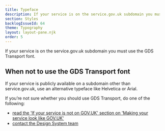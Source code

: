 ```yaml
---
title: Typeface
description: If your service is on the service.gov.uk subdomain you must use the GDS Transport font
section: Styles
backlogIssueId: 64
theme: Typography
layout: layout-pane.njk
order: 5
---
```


If your service is on the service.gov.uk subdomain you must use the GDS Transport font.

## When not to use the GDS Transport font

If your service is publicly available on a subdomain other than service.gov.uk, use an alternative typeface like Helvetica or Arial.

If you’re not sure whether you should use GDS Transport, do one of the following:

- [read the 'If your service is not on GOV.UK' section on 'Making your service look like GOV.UK'](https://www.gov.uk/service-manual/design/making-your-service-look-like-govuk#if-your-service-isnt-on-govuk)
- [contact the Design System team](/get-in-touch/)
